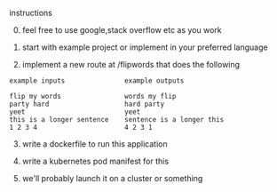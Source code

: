 instructions

0. feel free to use google,stack overflow etc as you work  

1. start with example project or implement in your preferred language 

2. implement a new route at /flipwords that does the following   

```takes a string such as "flip my words" and flips the first and the last words 
example inputs               example outputs

flip my words                words my flip
party hard                   hard party
yeet                         yeet
this is a longer sentence    sentence is a longer this
1 2 3 4                      4 2 3 1
```  

3. write a dockerfile to run this application  

4. write a kubernetes pod manifest for this   

5. we'll probably launch it on a cluster or something  
